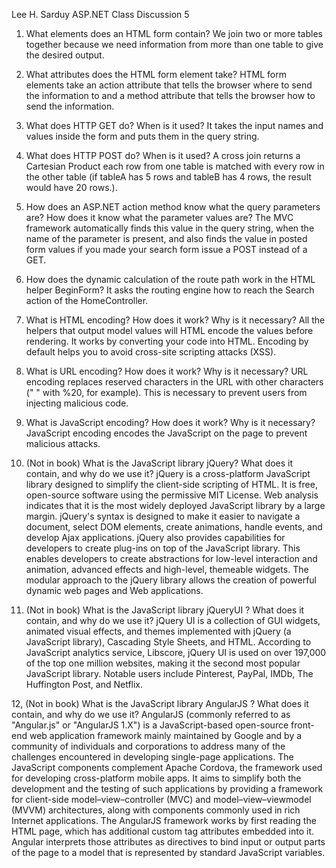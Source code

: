 Lee H. Sarduy
ASP.NET
Class Discussion 5

1. What elements does an HTML form contain?
We join two or more tables together because we need information from more than one table to give the desired output.

2. What attributes does the HTML form element take?
HTML form elements take an action attribute that tells the browser where to send the information to and a method attribute that tells the browser how to send the information.

3. What does HTTP GET do? When is it used?
It takes the input names and values inside the form and puts them in the query string.

4. What does HTTP POST do? When is it used?
A cross join returns a Cartesian Product each row from one table is matched with every row in the other table (if tableA has 5 rows and tableB has 4 rows, the result would have 20 rows.).

5. How does an ASP.NET action method know what the query parameters are? How does it know what the parameter values are?
The MVC framework automatically finds this value in the query string, when the name of the parameter is present, and also finds the value in posted form values if you made your search form issue a POST instead of a GET.

6. How does the dynamic calculation of the route path work in the HTML helper BeginForm?
It asks the routing engine how to reach the Search action of the HomeController.

7. What is HTML encoding? How does it work? Why is it necessary?
All the helpers that output model values will HTML encode the values before rendering. It works by converting your code into HTML. Encoding by default helps you to avoid cross-site scripting attacks (XSS).

8. What is URL encoding? How does it work? Why is it necessary?
URL encoding replaces reserved characters in the URL with other characters (" " with %20, for example). This is necessary to prevent users from injecting malicious code.

9. What is JavaScript encoding? How does it work? Why is it necessary?
JavaScript encoding encodes the JavaScript on the page to prevent malicious attacks.

10. (Not in book) What is the JavaScript library jQuery? What does it contain, and why do we use it?
jQuery is a cross-platform JavaScript library designed to simplify the client-side scripting of HTML. It is free, open-source software using the permissive MIT License. Web analysis indicates that it is the most widely deployed JavaScript library by a large margin. jQuery's syntax is designed to make it easier to navigate a document, select DOM elements, create animations, handle events, and develop Ajax applications. jQuery also provides capabilities for developers to create plug-ins on top of the JavaScript library. This enables developers to create abstractions for low-level interaction and animation, advanced effects and high-level, themeable widgets. The modular approach to the jQuery library allows the creation of powerful dynamic web pages and Web applications.

11. (Not in book) What is the JavaScript library jQueryUI ? What does it contain, and why do we use it?
jQuery UI is a collection of GUI widgets, animated visual effects, and themes implemented with jQuery (a JavaScript library), Cascading Style Sheets, and HTML. According to JavaScript analytics service, Libscore, jQuery UI is used on over 197,000 of the top one million websites, making it the second most popular JavaScript library. Notable users include Pinterest, PayPal, IMDb, The Huffington Post, and Netflix.

12, (Not in book) What is the JavaScript library AngularJS ? What does it contain, and why do we use it?
AngularJS (commonly referred to as "Angular.js" or "AngularJS 1.X") is a JavaScript-based open-source front-end web application framework mainly maintained by Google and by a community of individuals and corporations to address many of the challenges encountered in developing single-page applications. The JavaScript components complement Apache Cordova, the framework used for developing cross-platform mobile apps. It aims to simplify both the development and the testing of such applications by providing a framework for client-side model–view–controller (MVC) and model–view–viewmodel (MVVM) architectures, along with components commonly used in rich Internet applications. The AngularJS framework works by first reading the HTML page, which has additional custom tag attributes embedded into it. Angular interprets those attributes as directives to bind input or output parts of the page to a model that is represented by standard JavaScript variables.